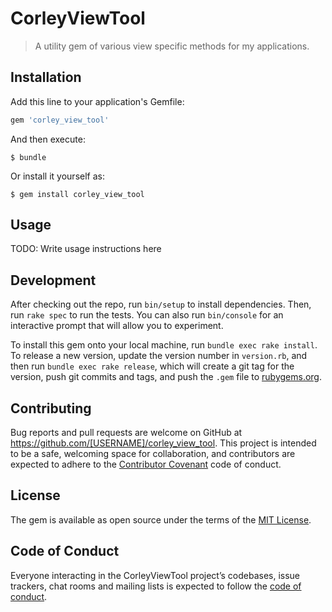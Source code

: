 # CorleyViewTool

> A utility gem of various view specific methods for my applications.

## Installation

Add this line to your application's Gemfile:

```ruby
gem 'corley_view_tool'
```

And then execute:

    $ bundle

Or install it yourself as:

    $ gem install corley_view_tool

## Usage

TODO: Write usage instructions here

## Development

After checking out the repo, run `bin/setup` to install dependencies. Then, run `rake spec` to run the tests. You can also run `bin/console` for an interactive prompt that will allow you to experiment.

To install this gem onto your local machine, run `bundle exec rake install`. To release a new version, update the version number in `version.rb`, and then run `bundle exec rake release`, which will create a git tag for the version, push git commits and tags, and push the `.gem` file to [rubygems.org](https://rubygems.org).

## Contributing

Bug reports and pull requests are welcome on GitHub at https://github.com/[USERNAME]/corley_view_tool. This project is intended to be a safe, welcoming space for collaboration, and contributors are expected to adhere to the [Contributor Covenant](http://contributor-covenant.org) code of conduct.

## License

The gem is available as open source under the terms of the [MIT License](https://opensource.org/licenses/MIT).

## Code of Conduct

Everyone interacting in the CorleyViewTool project’s codebases, issue trackers, chat rooms and mailing lists is expected to follow the [code of conduct](https://github.com/[USERNAME]/corley_view_tool/blob/master/CODE_OF_CONDUCT.md).
